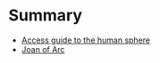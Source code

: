 # Summary

* [Access guide to the human sphere](access-guide-to-the-human-sphere.md)
* [Joan of Arc](joan_of_arc.md)